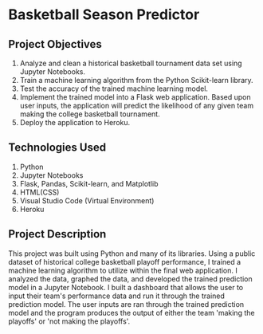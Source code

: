# Basketball Season Predictor
## Project Objectives
1. Analyze and clean a historical basketball tournament data set using Jupyter Notebooks.
1. Train a machine learning algorithm from the Python Scikit-learn library.
1. Test the accuracy of the trained machine learning model.
1. Implement the trained model into a Flask web application. Based upon user inputs, the application will predict the likelihood of any given team making the college basketball tournament.
1. Deploy the application to Heroku.
## Technologies Used
1. Python
1. Jupyter Notebooks
1. Flask, Pandas, Scikit-learn, and Matplotlib
1. HTML(CSS)
1. Visual Studio Code (Virtual Environment)
1. Heroku
## Project Description
This project was built using Python and many of its libraries. Using a public dataset of historical college basketball playoff performance, I trained a machine learning algorithm to utilize within the final web application. I analyzed the data, graphed the data, and developed the trained prediction model in a Jupyter Notebook. I built a dashboard that allows the user to input their team's performance data and run it through the trained prediction model. The user inputs are ran through the trained prediction model and the program produces the output of either the team 'making the playoffs' or 'not making the playoffs'.
